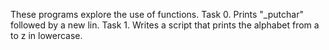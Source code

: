 These programs explore the use of functions.
Task 0. Prints "_putchar" followed by a new lin.
Task 1. Writes a script that prints the alphabet from a to z in lowercase.
